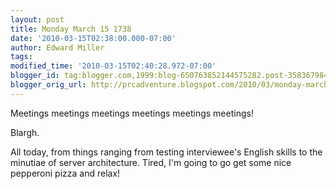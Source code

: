 ```yaml
---
layout: post
title: Monday March 15 1738
date: '2010-03-15T02:38:00.000-07:00'
author: Edward Miller
tags: 
modified_time: '2010-03-15T02:40:28.972-07:00'
blogger_id: tag:blogger.com,1999:blog-650763852144575282.post-3583679843348733336
blogger_orig_url: http://prcadventure.blogspot.com/2010/03/monday-march-15-1738.html
---
```


Meetings meetings meetings meetings meetings meetings!

Blargh.


All today, from things ranging from testing interviewee's English skills to the minutiae of server architecture. Tired, I'm going to go get some nice pepperoni pizza and relax!

